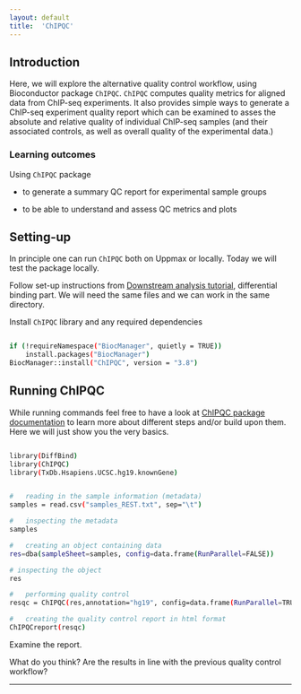 ```yaml
---
layout: default
title:  'ChIPQC'
---
```



## Introduction
Here, we will explore the alternative quality control workflow, using Bioconductor package `ChIPQC`. `ChIPQC` computes quality metrics for aligned data from ChIP-seq experiments. It also provides simple ways to generate a ChIP-seq experiment quality report which can be examined to asses the absolute and relative quality of individual ChIP-seq samples (and their associated controls, as well as overall quality of the experimental data.)


### Learning outcomes
Using `ChIPQC` package

- to generate a summary QC report for experimental sample groups

- to be able to understand and assess QC metrics and plots


## Setting-up

In principle one can run `ChIPQC` both on Uppmax or locally. Today we will test the package locally.


<!-- **Uppmax**

To run on Uppmax, assuming the same files structure as for the [ChIP-seq data processing tutorial](processing) set pathway to R libraries installed on Uppmax, navigate to R directory and open R:
```bash

export R_LIBS="/sw/courses/ngsintro/chipseq/software/zzz_R_lib"

cd ~/chipseq/analysis/R

R

```

**Locally**-->


Follow set-up instructions from [Downstream analysis tutorial](lab-diffBinding-local), differential binding part. We will need the same files and we can work in the same directory.


Install `ChIPQC` library and any required dependencies

```bash

if (!requireNamespace("BiocManager", quietly = TRUE))
    install.packages("BiocManager")
BiocManager::install("ChIPQC", version = "3.8")

```

## Running ChIPQC
While running commands feel free to have a look at [ChIPQC package documentation](http://bioconductor.org/packages/devel/bioc/vignettes/ChIPQC/inst/doc/ChIPQC.pdf) to learn more about different steps and/or build upon them. Here we will just show you the very basics.


```bash

library(DiffBind)
library(ChIPQC)
library(TxDb.Hsapiens.UCSC.hg19.knownGene)


#	reading in the sample information (metadata)
samples = read.csv("samples_REST.txt", sep="\t")

#	inspecting the metadata
samples

#	creating an object containing data
res=dba(sampleSheet=samples, config=data.frame(RunParallel=FALSE))

# inspecting the object
res

#	performing quality control
resqc = ChIPQC(res,annotation="hg19", config=data.frame(RunParallel=TRUE))

#	creating the quality control report in html format
ChIPQCreport(resqc)

```

Examine the report.

What do you think? Are the results in line with the previous quality control workflow?



----------
<!-- 
The report can be also downloaded from Box [here](https://stockholmuniversity.box.com/s/c1lbrr1s1khw4ctiqfq0f9j2m1b6vp90)
 -->

 